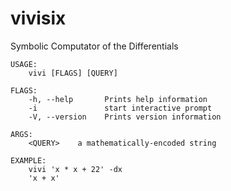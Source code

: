 # vivisix
Symbolic Computator of the Differentials
```
USAGE:
    vivi [FLAGS] [QUERY]

FLAGS:
    -h, --help       Prints help information
    -i               start interactive prompt
    -V, --version    Prints version information

ARGS:
    <QUERY>    a mathematically-encoded string
 
EXAMPLE:
    vivi 'x * x + 22' -dx
    'x + x'
```
